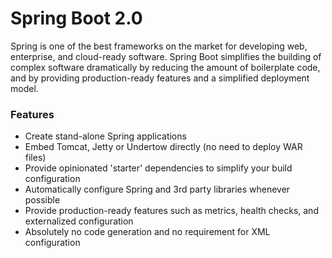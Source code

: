 # Spring Boot 2.0

Spring is one of the best frameworks on the market for developing web, enterprise, and cloud-ready software. Spring Boot simplifies the building of complex software dramatically by reducing the amount of boilerplate code, and by providing production-ready features and a simplified deployment model.

### Features <a id="features"></a>

* Create stand-alone Spring applications
* Embed Tomcat, Jetty or Undertow directly \(no need to deploy WAR files\)
* Provide opinionated 'starter' dependencies to simplify your build configuration
* Automatically configure Spring and 3rd party libraries whenever possible
* Provide production-ready features such as metrics, health checks, and externalized configuration
* Absolutely no code generation and no requirement for XML configuration

